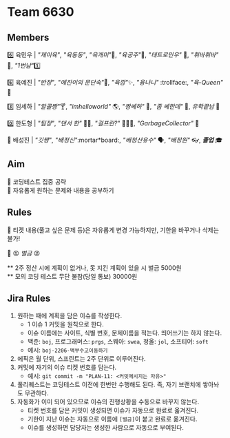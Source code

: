 # Team 6630

## Members

:six: 육민우 | _"제이육"_, _"육동동"_, _"육개미"_:ant:, _"육공주"_:princess:, _"테트로민우"_ 🧩, _"휘바휘바"_ 🙌, _"1번남"_:one:

:six: 육예진 | _"반장"_, _"예진이의 문단속"_:door:, _"육깜"_:sparkles:, _"융나니"_ :trollface:, _"육-Queen"_ 👑

:three: 임세하 | _"알콜짱"_:cocktail:, _"imhelloworld"_ 🌎, _"짱쎄하"_ 💪, _"좀 쎄한데"_ 👀, _유학끝남_ 🎉

:zero: 한도형 | _"팀장"_, _"댄서 한"_ 🕺🏻, _"걸프란?"_ 🤷🏻‍♀️, _"GarbageCollector"_ 🤖

💯 배성진 | _"깃짱"_, _"배정신"_:mortar\*board:, _"배청산유수"_ 🗣️, _"배장원"_ :eyeglasses:, **_졸업_** 🎓

## Aim

:dart: 코딩테스트 집중 공략  
:dart: 자유롭게 원하는 문제와 내용을 공부하기

## Rules

📌 티켓 내용(풀고 싶은 문제 등)은 자유롭게 변경 가능하지만, 기한을 바꾸거나 삭제는 불가!

📌 😡 _벌금_ 😡

** 2주 정산 시에 계획이 없거나, 못 지킨 계획이 있을 시 벌금 5000원   
\*\* 모의 코딩 테스트 무단 불참(당일 통보) 30000원

## Jira Rules

1. 원하는 때에 계획을 담은 이슈를 작성한다.
   - 1 이슈 1 커밋을 원칙으로 한다.
   - 이슈 이름에는 사이트, 식별 번호, 문제이름을 적는다. 띄어쓰기는 하지 않는다.
   - 백준: `boj`, 프로그래머스: `prgs`, 스웨아: `swea`, 정올: `jol`, 소프티어: `soft`
   - 예시: `boj-2206-벽부수고이동하기`
2. 에픽은 월 단위, 스프린트는 2주 단위로 이루어진다.
3. 커밋에 자기의 이슈 티켓 번호를 담는다.
   - 예시: `git commit -m "PLAN-11: <커밋메시지는 자유>"`
4. 풀리퀘스트는 코딩테스트 이전에 한번만 수행해도 된다. 즉, 자기 브랜치에 쌓아놔도 무관하다.
5. 자동화가 이미 되어 있으므로 이슈의 진행상황을 수동으로 바꾸지 않는다.
   - 티켓 번호를 담은 커밋이 생성되면 이슈가 자동으로 완료로 옮겨진다.
   - 기한이 지난 이슈는 자동으로 이름에 `[벌금]`이 붙고 완료로 옮겨진다.
   - 이슈를 생성하면 담당자는 생성한 사람으로 자동으로 부여된다.
